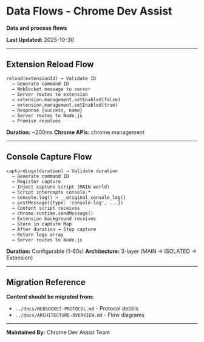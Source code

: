 # Data Flows - Chrome Dev Assist

**Data and process flows**

**Last Updated:** 2025-10-30

---

## Extension Reload Flow

```
reload(extensionId) → Validate ID
  → Generate command ID
  → WebSocket message to server
  → Server routes to extension
  → extension.management.setEnabled(false)
  → extension.management.setEnabled(true)
  → Response {success, name}
  → Server routes to Node.js
  → Promise resolves
```

**Duration:** ~200ms
**Chrome APIs:** chrome.management

---

## Console Capture Flow

```
captureLogs(duration) → Validate duration
  → Generate command ID
  → Register capture
  → Inject capture script (MAIN world)
  → Script intercepts console.*
  → console.log() → __original_console_log()
  → postMessage({type: 'console-log', ...})
  → Content script receives
  → chrome.runtime.sendMessage()
  → Extension background receives
  → Store in capture Map
  → After duration → Stop capture
  → Return logs array
  → Server routes to Node.js
```

**Duration:** Configurable (1-60s)
**Architecture:** 3-layer (MAIN → ISOLATED → Extension)

---

## Migration Reference

**Content should be migrated from:**

- `../docs/WEBSOCKET-PROTOCOL.md` - Protocol details
- `../docs/ARCHITECTURE-OVERVIEW.md` - Flow diagrams

---

**Maintained By:** Chrome Dev Assist Team

